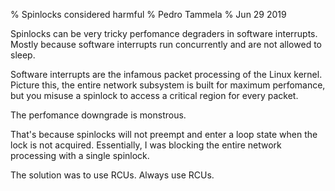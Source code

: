 % Spinlocks considered harmful
% Pedro Tammela
% Jun 29 2019

Spinlocks can be very tricky perfomance degraders in software interrupts. Mostly because software interrupts run concurrently and are not allowed to sleep.

Software interrupts are the infamous packet processing of the Linux kernel. Picture this, the entire network subsystem is built for maximum perfomance, but you misuse a spinlock to access a critical region for every packet.

The perfomance downgrade is monstrous.

That's because spinlocks will not preempt and enter a loop state when the lock is not acquired. Essentially, I was blocking the entire network processing with a single spinlock.

The solution was to use RCUs. Always use RCUs.
